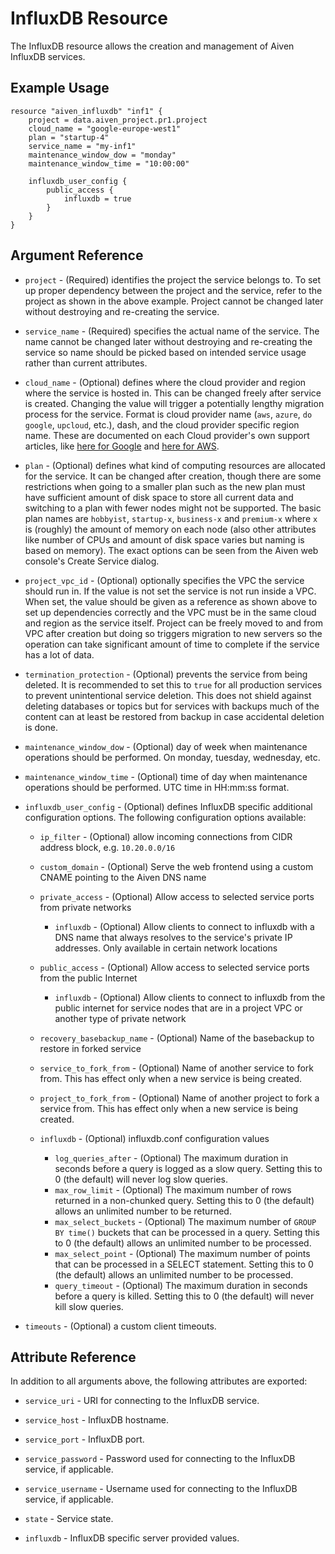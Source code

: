 # InfluxDB Resource

The InfluxDB resource allows the creation and management of Aiven InfluxDB services.

## Example Usage

```hcl
resource "aiven_influxdb" "inf1" {
    project = data.aiven_project.pr1.project
    cloud_name = "google-europe-west1"
    plan = "startup-4"
    service_name = "my-inf1"
    maintenance_window_dow = "monday"
    maintenance_window_time = "10:00:00"
    
    influxdb_user_config {
        public_access {
            influxdb = true
        }
    }
}
```

## Argument Reference

* `project` - (Required) identifies the project the service belongs to. To set up proper dependency
between the project and the service, refer to the project as shown in the above example.
Project cannot be changed later without destroying and re-creating the service.

* `service_name` - (Required) specifies the actual name of the service. The name cannot be changed
later without destroying and re-creating the service so name should be picked based on
intended service usage rather than current attributes.

* `cloud_name` - (Optional) defines where the cloud provider and region where the service is hosted
in. This can be changed freely after service is created. Changing the value will trigger
a potentially lengthy migration process for the service. Format is cloud provider name
(`aws`, `azure`, `do` `google`, `upcloud`, etc.), dash, and the cloud provider
specific region name. These are documented on each Cloud provider's own support articles,
like [here for Google](https://cloud.google.com/compute/docs/regions-zones/) and
[here for AWS](https://docs.aws.amazon.com/AmazonRDS/latest/UserGuide/Concepts.RegionsAndAvailabilityZones.html).

* `plan` - (Optional) defines what kind of computing resources are allocated for the service. It can
be changed after creation, though there are some restrictions when going to a smaller
plan such as the new plan must have sufficient amount of disk space to store all current
data and switching to a plan with fewer nodes might not be supported. The basic plan
names are `hobbyist`, `startup-x`, `business-x` and `premium-x` where `x` is
(roughly) the amount of memory on each node (also other attributes like number of CPUs
and amount of disk space varies but naming is based on memory). The exact options can be
seen from the Aiven web console's Create Service dialog.

* `project_vpc_id` - (Optional) optionally specifies the VPC the service should run in. If the value
is not set the service is not run inside a VPC. When set, the value should be given as a
reference as shown above to set up dependencies correctly and the VPC must be in the same
cloud and region as the service itself. Project can be freely moved to and from VPC after
creation but doing so triggers migration to new servers so the operation can take
significant amount of time to complete if the service has a lot of data.

* `termination_protection` - (Optional) prevents the service from being deleted. It is recommended to
set this to `true` for all production services to prevent unintentional service
deletion. This does not shield against deleting databases or topics but for services
with backups much of the content can at least be restored from backup in case accidental
deletion is done.

* `maintenance_window_dow` - (Optional) day of week when maintenance operations should be performed. 
On monday, tuesday, wednesday, etc.

* `maintenance_window_time` - (Optional) time of day when maintenance operations should be performed. 
UTC time in HH:mm:ss format.

* `influxdb_user_config` - (Optional) defines InfluxDB specific additional configuration options. The following 
configuration options available:
    * `ip_filter` - (Optional) allow incoming connections from CIDR address block, e.g. `10.20.0.0/16`
    * `custom_domain` - (Optional) Serve the web frontend using a custom CNAME pointing to the Aiven DNS name
    
    * `private_access` - (Optional) Allow access to selected service ports from private networks
        * `influxdb` - (Optional) Allow clients to connect to influxdb with a DNS name that always resolves 
        to the service's private IP addresses. Only available in certain network locations
        
    * `public_access` - (Optional) Allow access to selected service ports from the public Internet
        * `influxdb` - (Optional) Allow clients to connect to influxdb from the public internet for 
        service nodes that are in a project VPC or another type of private network 
    
    * `recovery_basebackup_name` - (Optional) Name of the basebackup to restore in forked service
    * `service_to_fork_from` - (Optional) Name of another service to fork from. This has effect 
    only when a new service is being created.
    * `project_to_fork_from` - (Optional) Name of another project to fork a service from. This has 
    effect only when a new service is being created.
    
    * `influxdb` - (Optional) influxdb.conf configuration values
        * `log_queries_after` - (Optional) The maximum duration in seconds before a query is 
        logged as a slow query. Setting this to 0 (the default) will never log slow queries.
        * `max_row_limit` - (Optional) The maximum number of rows returned in a non-chunked query. 
        Setting this to 0 (the default) allows an unlimited number to be returned.
        * `max_select_buckets` - (Optional) The maximum number of `GROUP BY time()` buckets that 
        can be processed in a query. Setting this to 0 (the default) allows an unlimited number to 
        be processed.
        * `max_select_point` - (Optional) The maximum number of points that can be processed in a 
        SELECT statement. Setting this to 0 (the default) allows an unlimited number to be processed.
        * `query_timeout` - (Optional) The maximum duration in seconds before a query is killed. 
        Setting this to 0 (the default) will never kill slow queries.

* `timeouts` - (Optional) a custom client timeouts.

## Attribute Reference

In addition to all arguments above, the following attributes are exported:

* `service_uri` - URI for connecting to the InfluxDB service.

* `service_host` - InfluxDB hostname.

* `service_port` - InfluxDB port.

* `service_password` - Password used for connecting to the InfluxDB service, if applicable.

* `service_username` - Username used for connecting to the InfluxDB service, if applicable.

* `state` - Service state.

* `influxdb` - InfluxDB specific server provided values.